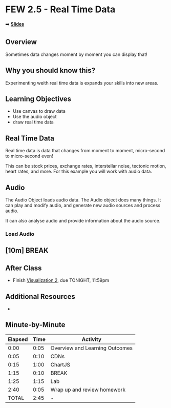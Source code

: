 
# FEW 2.5 - Real Time Data

<!-- Put a link to the slides so that students can find them -->

➡️ [**Slides**](https://make-school-courses.github.io/FEW-2.5-Data-Visualization-and-Web-Graphics/Slides/Lesson-7.html ':ignore')

<!-- > -->

## Overview

Sometimes data changes moment by moment you can display that! 

<!-- > -->

## Why you should know this?

Experimenting weith real time data is expands your skills into new areas. 

<!-- > -->

## Learning Objectives

- Use canvas to draw data
- Use the audio object
- draw real time data

<!-- > -->

## Real Time Data

Real time data is data that changes from moment to moment, micro-second to micro-second even! 

This can be stock prices, exchange rates, interstellar noise, tectonic motion, heart rates, and more. For this example you will work with audio data. 

<!-- v -->

## Audio

The Audio Object loads audio data. The Audio object does many things. It can play and modify audio, and generate new audio sources and process audio. 

It can also analyse audio and provide information about the audio source. 

### Load Audio 

<!-- > -->


<!-- .slide: data-background="#087CB8" -->
## [**10m**] BREAK

<!-- > -->


<!-- > -->

## After Class

- Finish [Visualization 2](Assignments/Data-Visualization-6.md), due TONIGHT, 11:59pm

<!-- > -->

## Additional Resources

- 

<!-- > -->

## Minute-by-Minute

| **Elapsed** | **Time**  | **Activity**              |
| ----------- | --------- | ------------------------- |
| 0:00        | 0:05      | Overview and Learning Outcomes |
| 0:05        | 0:10      | CDNs |
| 0:15        | 1:00      | ChartJS |
| 1:15        | 0:10      | BREAK |
| 1:25        | 1:15      | Lab |
| 2:40        | 0:05      | Wrap up and review homework |
| TOTAL       | 2:45      | - |

